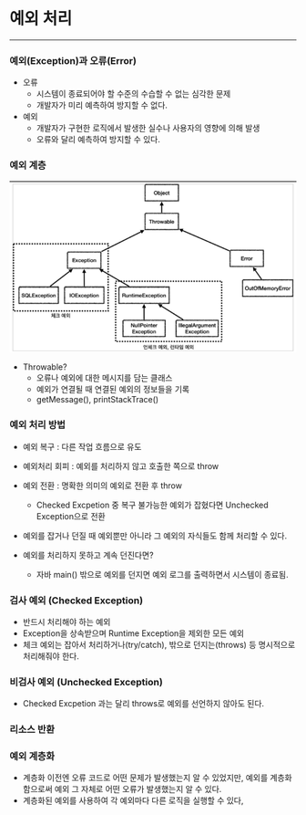# 예외 처리

---

### 예외(Exception)과 오류(Error)
- 오류
  - 시스템이 종료되어야 할 수준의 수습할 수 없는 심각한 문제
  - 개발자가 미리 예측하여 방지할 수 없다.
- 예외
  - 개발자가 구현한 로직에서 발생한 실수나 사용자의 영향에 의해 발생
  - 오류와 달리 예측하여 방지할 수 있다.

### 예외 계층
![img.png](img/예외계층.png)
- Throwable?
  - 오류나 예외에 대한 메시지를 담는 클래스
  - 예외가 연결될 때 연결된 예외의 정보들을 기록
  - getMessage(), printStackTrace()

### 예외 처리 방법
- 예외 복구 : 다른 작업 흐름으로 유도
- 예외처리 회피 : 예외를 처리하지 않고 호출한 쪽으로 throw
- 예외 전환 : 명확한 의미의 예외로 전환 후 throw
  - Checked Excpetion 중 복구 불가능한 예외가 잡혔다면 Unchecked Exception으로 전환

- 예외를 잡거나 던질 때 예외뿐만 아니라 그 예외의 자식들도 함께 처리할 수 있다.
- 예외를 처리하지 못하고 계속 던진다면?
  - 자바 main() 밖으로 예외를 던지면 예외 로그를 출력하면서 시스템이 종료됨.

### 검사 예외 (Checked Exception)
- 반드시 처리해야 하는 예외
- Exception을 상속받으며 Runtime Exception을 제외한 모든 예외
- 체크 예외는 잡아서 처리하거나(try/catch), 밖으로 던지는(throws) 등 명시적으로 처리해줘야 한다.

### 비검사 예외 (Unchecked Exception)
- Checked Excpetion 과는 달리 throws로 예외를 선언하지 않아도 된다.

### 리소스 반환

### 예외 계층화
- 계층화 이전엔 오류 코드로 어떤 문제가 발생했는지 알 수 있었지만, 예외를 계층화함으로써 예외 그 자체로 어떤 오류가 발생했는지 알 수 있다.
- 계층화된 예외를 사용하여 각 예외마다 다른 로직을 실행할 수 있다,